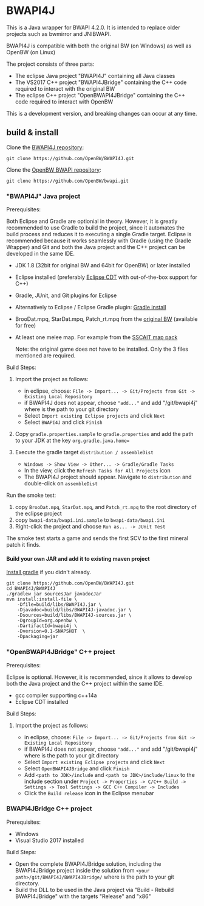 # BWAPI4J

This is a Java wrapper for BWAPI 4.2.0.
It is intended to replace older projects such as bwmirror and JNIBWAPI.

BWAPI4J is compatible with both the original BW (on Windows) as well as OpenBW (on Linux)

The project consists of three parts:

 - The eclipse Java project "BWAPI4J" containing all Java classes
 - The VS2017 C++ project "BWAPI4JBridge" containing the C++ code required to interact with the original BW
 - The eclipse C++ project "OpenBWAPI4JBridge" containing the C++ code required to interact with OpenBW

This is a development version, and breaking changes can occur at any time.

## build & install

Clone the [BWAPI4J repository](https://github.com/OpenBW/BWAPI4J):

`git clone https://github.com/OpenBW/BWAPI4J.git`

Clone the [OpenBW BWAPI repository](https://github.com/OpenBW/bwapi):

`git clone https://github.com/OpenBW/bwapi.git`

### "BWAPI4J" Java project

Prerequisites:

Both Eclipse and Gradle are optionial in theory. However, it is greatly recommended to use Gradle to build the project, since it automates the build process and reduces it to executing a single Gradle target.
Eclipse is recommended because it works seamlessly with Gradle (using the Gradle Wrapper) and Git and both the Java project and the C++ project can be developed in the same IDE.

 - JDK 1.8 (32bit for original BW and 64bit for OpenBW) or later installed
 - Eclipse installed (preferably [Eclipse CDT](https://www.eclipse.org/cdt/) with out-of-the-box support for C++)
 - Gradle, JUnit, and Git plugins for Eclipse
 - Alternatively to Eclipse / Eclipse Gradle plugin: [Gradle install](https://gradle.org/install/)
 - BrooDat.mpq, StarDat.mpq, Patch_rt.mpq from the [original BW](https://www.battle.net/download/getInstallerForGame?os=win&locale=enUS&version=LIVE&gameProgram=STARCRAFT) (available for free)
 - At least one melee map. For example from the [SSCAIT map pack](https://sscaitournament.com/files/sscai_map_pack.zip)
 
 	Note: the original game does not have to be installed. Only the 3 files mentioned are required.
 
Build Steps:
1. Import the project as follows:

   * in eclipse, choose: `File -> Import... -> Git/Projects from Git -> Existing Local Repository`
   * if BWAPI4J does not appear, choose `"add..."` and add "<your path>/git/bwapi4j" where <your path> is the path to your git directory
   * Select `Import existing Eclipse projects` and click `Next`
   * Select `BWAPI4J` and click `Finish`
2. Copy `gradle.properties.sample` to `gradle.properties` and add the path to your JDK at the key `org.gradle.java.home=`
3. Execute the gradle target `distribution / assembleDist`

   * `Windows -> Show View -> Other... -> Gradle/Gradle Tasks`
   * In the view, click the `Refresh Tasks for All Projects` icon
   * The BWAPI4J project should appear. Navigate to `distribution` and double-click on `assembleDist`
   
Run the smoke test:

1. copy `BrooDat.mpq`, `StarDat.mpq`, and `Patch_rt.mpq` to the root directory of the eclipse project
2. copy `bwapi-data/bwapi.ini.sample` to `bwapi-data/bwapi.ini`
3. Right-click the project and choose `Run as... -> JUnit Test`

The smoke test starts a game and sends the first SCV to the first mineral patch it finds.

#### Build your own JAR and add it to existing maven project

[Install gradle](https://gradle.org/install/) if you didn't already.

    git clone https://github.com/OpenBW/BWAPI4J.git
    cd BWAPI4J/BWAPI4J
    ./gradlew jar sourcesJar javadocJar
    mvn install:install-file \
        -Dfile=build/libs/BWAPI4J.jar \
        -Djavadoc=build/libs/BWAPI4J-javadoc.jar \
        -Dsources=build/libs/BWAPI4J-sources.jar \
        -DgroupId=org.openbw \
        -DartifactId=bwapi4j \
        -Dversion=0.1-SNAPSHOT  \
        -Dpackaging=jar

### "OpenBWAPI4JBridge" C++ project

Prerequisites:

Eclipse is optional. However, it is recommended, since it allows to develop both the Java project and the C++ project within the same IDE.

 - gcc compiler supporting c++14a
 - Eclipse CDT installed
 
Build Steps:
1. Import the project as follows:

   * in eclipse, choose: `File -> Import... -> Git/Projects from Git -> Existing Local Repository`
   * if BWAPI4J does not appear, choose `"add..."` and add "<your path>/git/bwapi4j" where <your path> is the path to your git directory
   * Select `Import existing Eclipse projects` and click `Next`
   * Select `OpenBWAPI4JBridge` and click `Finish`
   * Add `<path to JDK>/include` and `<path to JDK>/include/linux` to the include section under `Project -> Properties -> C/C++ Build -> Settings -> Tool Settings -> GCC C++ Compiler -> Includes`
   * Click the `Build release` icon in the Eclipse menubar
   

### BWAPI4JBridge C++ project

Prerequisites:
 - Windows
 - Visual Studio 2017 installed
 
Build Steps:
 - Open the complete BWAPI4JBridge solution, including the BWAPI4JBridge project inside the solution from `<your path>/git/BWAPI4J/BWAPI4JBridge/` where <your path> is the path to your git directory.
 - Build the DLL to be used in the Java project via "Build - Rebuild BWAPI4JBridge" with the targets "Release" and "x86"
